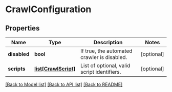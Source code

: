 # CrawlConfiguration

## Properties
Name | Type | Description | Notes
------------ | ------------- | ------------- | -------------
**disabled** | **bool** | If true, the automated crawler is disabled. | [optional] 
**scripts** | [**list[CrawlScript]**](CrawlScript.md) | List of optional, valid script identifiers. | [optional] 

[[Back to Model list]](../README.md#documentation-for-models) [[Back to API list]](../README.md#documentation-for-api-endpoints) [[Back to README]](../README.md)


